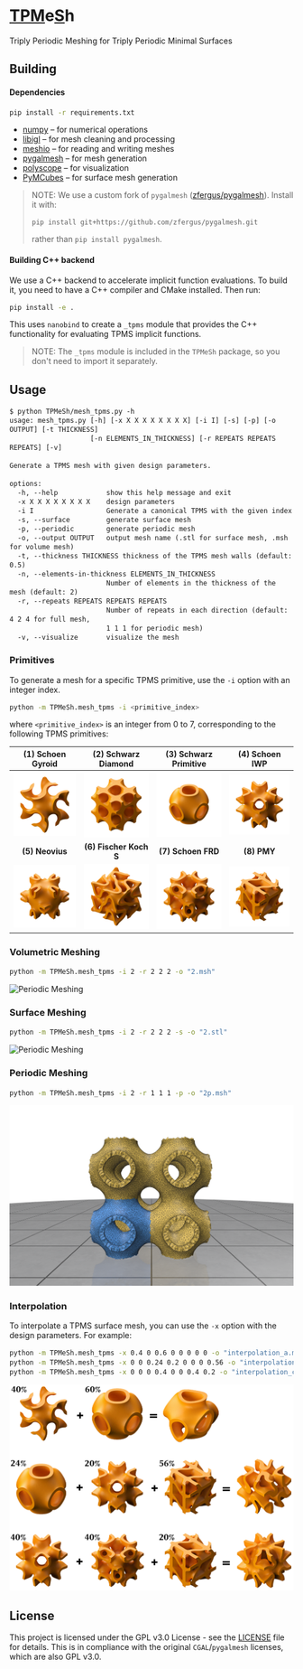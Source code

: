 # <ins>TPM</ins>e<ins>S</ins>h

Triply Periodic Meshing for Triply Periodic Minimal Surfaces

## Building

#### Dependencies

```bash
pip install -r requirements.txt
```

* [numpy](https://numpy.org/) – for numerical operations
* [libigl](https://pypi.org/project/libigl/) – for mesh cleaning and processing
* [meshio](https://github.com/nschloe/meshio) – for reading and writing meshes
* [pygalmesh](https://github.com/zfergus/pygalmesh) – for mesh generation
* [polyscope](https://polyscope.run/) – for visualization
* [PyMCubes](https://github.com/pmneila/PyMCubes) – for surface mesh generation

> NOTE: We use a custom fork of `pygalmesh` ([zfergus/pygalmesh](https://github.com/zfergus/pygalmesh)). Install it with:
> ```
> pip install git+https://github.com/zfergus/pygalmesh.git
> ```
> rather than `pip install pygalmesh`.

#### Building C++ backend

We use a C++ backend to accelerate implicit function evaluations. To build it, you need to have a C++ compiler and CMake installed. Then run:

```bash
pip install -e .
```

This uses `nanobind` to create a `_tpms` module that provides the C++ functionality for evaluating TPMS implicit functions.

> NOTE: The `_tpms` module is included in the `TPMeSh` package, so you don't need to import it separately.

## Usage

```
$ python TPMeSh/mesh_tpms.py -h
usage: mesh_tpms.py [-h] [-x X X X X X X X X] [-i I] [-s] [-p] [-o OUTPUT] [-t THICKNESS]
                    [-n ELEMENTS_IN_THICKNESS] [-r REPEATS REPEATS REPEATS] [-v]

Generate a TPMS mesh with given design parameters.

options:
  -h, --help            show this help message and exit
  -x X X X X X X X X    design parameters
  -i I                  Generate a canonical TPMS with the given index
  -s, --surface         generate surface mesh
  -p, --periodic        generate periodic mesh
  -o, --output OUTPUT   output mesh name (.stl for surface mesh, .msh for volume mesh)
  -t, --thickness THICKNESS thickness of the TPMS mesh walls (default: 0.5)
  -n, --elements-in-thickness ELEMENTS_IN_THICKNESS
                        Number of elements in the thickness of the mesh (default: 2)
  -r, --repeats REPEATS REPEATS REPEATS
                        Number of repeats in each direction (default: 4 2 4 for full mesh,
                        1 1 1 for periodic mesh)
  -v, --visualize       visualize the mesh

```

### Primitives

To generate a mesh for a specific TPMS primitive, use the `-i` option with an integer index.

```bash
python -m TPMeSh.mesh_tpms -i <primitive_index>
```

where `<primitive_index>` is an integer from 0 to 7, corresponding to the following TPMS primitives:

<!-- 4x2 Tables of Images for TPMS primitives -->
| (1) Schoen Gyroid | (2) Schwarz Diamond | (3) Schwarz Primitive | (4) Schoen IWP |
| :---: | :---: | :---: | :---: |
| ![Primitive 0](assets/primitives/0.png) | ![Primitive 1](assets/primitives/1.png) | ![Primitive 2](assets/primitives/2.png) | ![Primitive 3](assets/primitives/3.png) |
| **(5) Neovius** | **(6) Fischer Koch S** | **(7) Schoen FRD** | **(8) PMY** |
| ![Primitive 4](assets/primitives/4.png) | ![Primitive 5](assets/primitives/5.png) | ![Primitive 6](assets/primitives/6.png) | ![Primitive 7](assets/primitives/7.png) |

### Volumetric Meshing

```bash
python -m TPMeSh.mesh_tpms -i 2 -r 2 2 2 -o "2.msh"
```

![Periodic Meshing](assets/volumetric.gif)

### Surface Meshing

```bash
python -m TPMeSh.mesh_tpms -i 2 -r 2 2 2 -s -o "2.stl"
```

![Periodic Meshing](assets/surface.gif)

### Periodic Meshing

```bash
python -m TPMeSh.mesh_tpms -i 2 -r 1 1 1 -p -o "2p.msh"
```

![Periodic Meshing](assets/periodic.png)

### Interpolation

To interpolate a TPMS surface mesh, you can use the `-x` option with the design parameters. For example:

```bash
python -m TPMeSh.mesh_tpms -x 0.4 0 0.6 0 0 0 0 0 -o "interpolation_a.msh"
python -m TPMeSh.mesh_tpms -x 0 0 0.24 0.2 0 0 0 0.56 -o "interpolation_b.msh"
python -m TPMeSh.mesh_tpms -x 0 0 0 0.4 0 0 0.4 0.2 -o "interpolation_c.msh"
```

![alt text](assets/interpolation.png)

## License

This project is licensed under the GPL v3.0 License - see the [LICENSE](LICENSE) file for details.
This is in compliance with the original `CGAL`/`pygalmesh` licenses, which are also GPL v3.0.